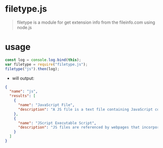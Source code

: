 # filetype.js

> filetype is a module for get extension info from the fileinfo.com using node.js

# usage

```js
const log = console.log.bind(this);
var filetype = require("filetype.js");
filetype("js").then(log);
```

- will output:

```json
{
  "name": "js",
  "results": [
    {
      "name": "JavaScript File",
      "description": "A JS file is a text file containing JavaScript code that is used to execute JavaScript instructions in webpages. It may include functions that open and close windows, validate form fields, enable rollover images, or create dropdown menus."
    },
    {
      "name": "JScript Executable Script",
      "description": "JS files are referenced by webpages that incorporate JavaScript functions. They are usually imported in the or sections of the HTML. JS files are helpful when the same JavaScript code is used in multiple webpages as they allow the different pages to reference the code in the one external JS file."
    }
  ]
}
```
